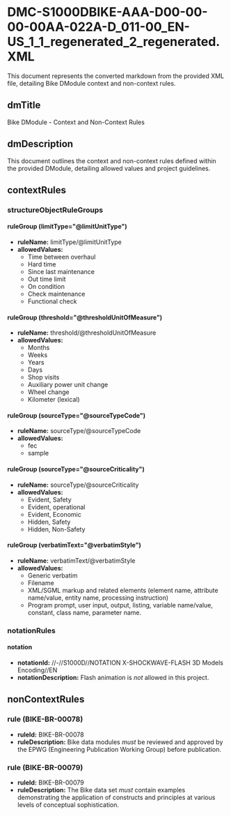 # DMC-S1000DBIKE-AAA-D00-00-00-00AA-022A-D_011-00_EN-US_1_1_regenerated_2_regenerated.XML

This document represents the converted markdown from the provided XML file, detailing Bike DModule context and non-context rules.

## dmTitle

Bike DModule - Context and Non-Context Rules

## dmDescription

This document outlines the context and non-context rules defined within the provided DModule, detailing allowed values and project guidelines.

## contextRules

### structureObjectRuleGroups

#### ruleGroup (limitType="@limitUnitType")

*   **ruleName:** limitType/@limitUnitType
*   **allowedValues:**
    *   Time between overhaul
    *   Hard time
    *   Since last maintenance
    *   Out time limit
    *   On condition
    *   Check maintenance
    *   Functional check

#### ruleGroup (threshold="@thresholdUnitOfMeasure")

*   **ruleName:** threshold/@thresholdUnitOfMeasure
*   **allowedValues:**
    *   Months
    *   Weeks
    *   Years
    *   Days
    *   Shop visits
    *   Auxiliary power unit change
    *   Wheel change
    *   Kilometer (lexical)

#### ruleGroup (sourceType="@sourceTypeCode")

*   **ruleName:** sourceType/@sourceTypeCode
*   **allowedValues:**
    *   fec
    *   sample

#### ruleGroup (sourceType="@sourceCriticality")

*   **ruleName:** sourceType/@sourceCriticality
*   **allowedValues:**
    *   Evident, Safety
    *   Evident, operational
    *   Evident, Economic
    *   Hidden, Safety
    *   Hidden, Non-Safety

#### ruleGroup (verbatimText="@verbatimStyle")

*   **ruleName:** verbatimText/@verbatimStyle
*   **allowedValues:**
    *   Generic verbatim
    *   Filename
    *   XML/SGML markup and related elements (element name, attribute name/value, entity name, processing instruction)
    *   Program prompt, user input, output, listing, variable name/value, constant, class name, parameter name.

### notationRules

#### notation

*   **notationId:** //-//S1000D//NOTATION X-SHOCKWAVE-FLASH 3D Models Encoding//EN
*   **notationDescription:** Flash animation is *not* allowed in this project.

## nonContextRules

### rule (BIKE-BR-00078)

*   **ruleId:** BIKE-BR-00078
*   **ruleDescription:** Bike data modules *must* be reviewed and approved by the EPWG (Engineering Publication Working Group) before publication.

### rule (BIKE-BR-00079)

*   **ruleId:** BIKE-BR-00079
*   **ruleDescription:** The Bike data set *must* contain examples demonstrating the application of constructs and principles at various levels of conceptual sophistication.